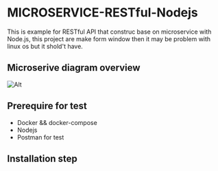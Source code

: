# MICROSERVICE-RESTful-Nodejs
This is example for RESTful API that construc base on microservice with Node.js, this project are make form window then it may be problem with linux os but it shold't have.


## Microserive diagram overview

![Alt](https://github.com/tudtude/MICROSERVICE-RESTful-Nodejs/blob/master/Untitled%20Diagram.png)

## Prerequire for test

  - Docker && docker-compose
  - Nodejs 
  - Postman for test
  
## Installation step

